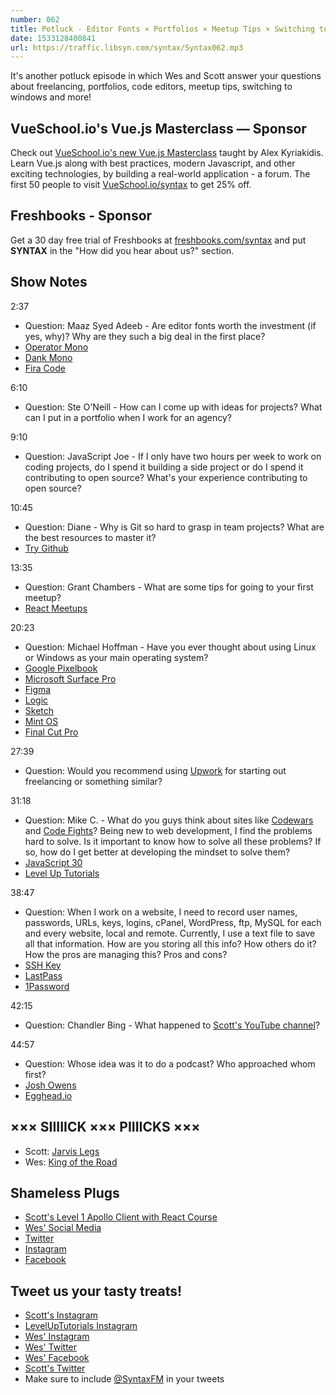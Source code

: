 ```yaml
---
number: 062
title: Potluck - Editor Fonts × Portfolios × Meetup Tips × Switching to Windows × Freelancing Sources
date: 1533128400841
url: https://traffic.libsyn.com/syntax/Syntax062.mp3
---
```


It's another potluck episode in which Wes and Scott answer your questions about freelancing, portfolios, code editors, meetup tips, switching to windows and more!

## VueSchool.io's Vue.js Masterclass — Sponsor

Check out [VueSchool.io's new Vue.js Masterclass](https://vueschool.io/) taught by Alex Kyriakidis. Learn Vue.js along with best practices, modern Javascript, and other exciting technologies, by building a real-world application - a forum. The first 50 people to visit [VueSchool.io/syntax](https://vueschool.io/syntax) to get 25% off.

## Freshbooks - Sponsor

Get a 30 day free trial of Freshbooks at [freshbooks.com/syntax](https://freshbooks.com/syntax) and put **SYNTAX** in the "How did you hear about us?" section.

## Show Notes

2:37

- Question: Maaz Syed Adeeb - Are editor fonts worth the investment (if yes, why)? Why are they such a big deal in the first place?
- [Operator Mono](https://www.typography.com/fonts/operator/styles/)
- [Dank Mono](https://dank.sh/)
- [Fira Code](https://github.com/tonsky/FiraCode)

6:10

- Question: Ste O'Neill - How can I come up with ideas for projects? What can I put in a portfolio when I work for an agency?

9:10

- Question: JavaScript Joe - If I only have two hours per week to work on coding projects, do I spend it building a side project or do I spend it contributing to open source? What's your experience contributing to open source?

10:45

- Question: Diane - Why is Git so hard to grasp in team projects? What are the best resources to master it?
- [Try Github](https://try.github.io/)

13:35

- Question: Grant Chambers - What are some tips for going to your first meetup?
- [React Meetups](https://www.meetup.com/topics/reactjs/?_cookie-check=PJfretbVZR3XexRA)

20:23

- Question: Michael Hoffman - Have you ever thought about using Linux or Windows as your main operating system?
- [Google Pixelbook](https://store.google.com/us/product/google_pixelbook)
- [Microsoft Surface Pro](https://www.microsoft.com/en-us/p/surface-pro/8nkt9wttrbjk/lhl3?activetab=pivot%3aoverviewtab)
- [Figma](https://www.figma.com/)
- [Logic](https://www.apple.com/logic-pro/)
- [Sketch](https://www.sketchapp.com/)
- [Mint OS](https://www.linuxmint.com/)
- [Final Cut Pro](https://www.apple.com/final-cut-pro/)

27:39

- Question: Would you recommend using [Upwork](http://upwork.com) for starting out freelancing or something similar?

31:18

- Question: Mike C. - What do you guys think about sites like [Codewars](https://www.codewars.com/) and [Code Fights](https://codefights.net/#/)? Being new to web development, I find the problems hard to solve. Is it important to know how to solve all these problems? If so, how do I get better at developing the mindset to solve them?
- [JavaScript 30](https://javascript30.com/)
- [Level Up Tutorials](https://www.leveluptutorials.com/)

38:47

- Question: When I work on a website, I need to record user names, passwords, URLs, keys, logins, cPanel, WordPress, ftp, MySQL for each and every website, local and remote.
  Currently, I use a text file to save all that information. How are you storing all this info? How others do it? How the pros are managing this? Pros and cons?
- [SSH Key](https://wiki.archlinux.org/index.php/SSH_keys)
- [LastPass](https://www.lastpass.com/)
- [1Password](https://1password.com/)

42:15

- Question: Chandler Bing - What happened to [Scott's YouTube channel](https://www.youtube.com/channel/UCyU5wkjgQYGRB0hIHMwm2Sg)?

44:57

- Question: Whose idea was it to do a podcast? Who approached whom first?
- [Josh Owens](http://joshowens.me/)
- [Egghead.io](https://egghead.io/)

## ××× SIIIIICK ××× PIIIICKS ×××

- Scott: [Jarvis Legs](https://amzn.to/2ObNeNm)
- Wes: [King of the Road](https://www.viceland.com/en_us/show/king-of-the-road)

## Shameless Plugs

- [Scott's Level 1 Apollo Client with React Course](https://www.leveluptutorials.com/tutorials/level-1-apollo-client-with-react)
- [Wes' Social Media](https://wesbos.com/courses)
- [Twitter](https://twitter.com/wesbos)
- [Instagram](https://www.instagram.com/wesbos/)
- [Facebook](https://www.facebook.com/wesbos.developer)

## Tweet us your tasty treats!

- [Scott's Instagram](https://www.instagram.com/stolinski/)
- [LevelUpTutorials Instagram](https://www.instagram.com/LevelUpTutorials/)
- [Wes' Instagram](https://www.instagram.com/wesbos/)
- [Wes' Twitter](https://twitter.com/wesbos)
- [Wes' Facebook](https://www.facebook.com/wesbos.developer)
- [Scott's Twitter](https://twitter.com/stolinski)
- Make sure to include [@SyntaxFM](https://twitter.com/SyntaxFM) in your tweets
